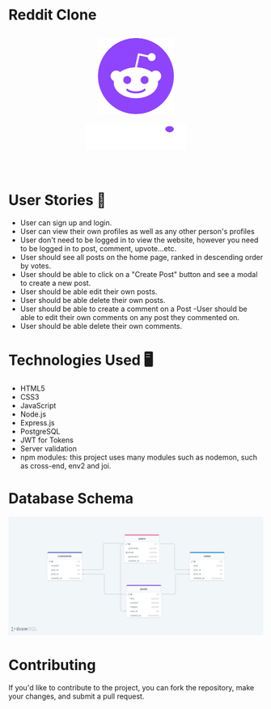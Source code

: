 # Reddit Clone
<div style = "display :flex;  flex-direction: column; justify-content: center; align-items: center;">
<img src = './public/assets/images/reddit.png' alt = 'logo' style ="width: 150px; height:150px; margin:10px;" >
<img src = './public/assets/images/Reddit-name.png' alt = 'logo' style ="width: 200px; height:50px; margin:10px;" >
</div>
</br>
</br>

# User Stories 💭

- User can sign up and login.
- User can view their own profiles as well as any other person's profiles
- User don't need to be logged in to view the website, however you need to be logged in to post, comment, upvote...etc.
- User should see all posts on the home page, ranked in descending order by votes.
- User should be able to click on a "Create Post" button and see a modal to create a new post.
- User should be able edit their own posts.
- User should be able delete their own posts.
- User should be able to create a comment on a Post
-User should be able to edit their own comments on any post they commented on.
- User should be able delete their own comments.

# Technologies Used 🖥️

- HTML5
- CSS3
- JavaScript
- Node.js
- Express.js
- PostgreSQL
- JWT for Tokens
- Server validation
- npm modules: this project uses many modules such as nodemon, such as cross-end, env2 and joi.
# Database Schema
![database schema](/public/assets/images/reddit-schema.png)

# Contributing
If you'd like to contribute to the project, you can fork the repository, make your changes, and submit a pull request.